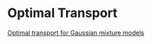 # Optimal Transport

[Optimal transport for Gaussian mixture models](https://arxiv.org/pdf/1710.07876.pdf)
